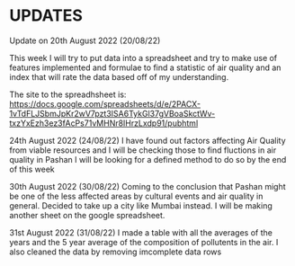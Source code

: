 # UPDATES
Update on 20th August 2022 (20/08/22)

This week I will try to put data into a spreadsheet and try to make use of features implemented and formulae to find a statistic of air quality and an index that will rate the data based off of my understanding.

The site to the spreadhsheet is:
https://docs.google.com/spreadsheets/d/e/2PACX-1vTdFLJSbmJpKr2wV7pzt3ISA6TykGl37gVBoaSkctWv-txzYxEzh3ez3fAcPs71vMHNr8IHrzLxdp91/pubhtml

24th August 2022 (24/08/22)
I have found out factors affecting Air Quality from viable resources and I will be checking those to find fluctions in air quality in Pashan
I will be looking for a defined method to do so by the end of this week 

30th August 2022 (30/08/22)
Coming to the conclusion that Pashan might be one of the less affected areas by cultural events and air quality in general. Decided to take up a city like Mumbai instead. I will be making another sheet on the google spreadsheet.

31st August 2022 (31/08/22)
I made a table with all the averages of the years and the 5 year average of the composition of pollutents in the air. 
I also cleaned the data by removing imcomplete data rows
